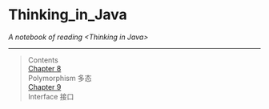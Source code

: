 # Thinking_in_Java
*A notebook of reading &lt;Thinking in Java>*
***  
> Contents  
[Chapter 8](https://github.com/Lost-Longinus/Thinking_in_Java/edit/master/chapter_8.md)   
>Polymorphism 多态    
[Chapter 9](https://github.com/Lost-Longinus/Thinking_in_Java/blob/master/chapter_9.md)    
>Interface 接口  
